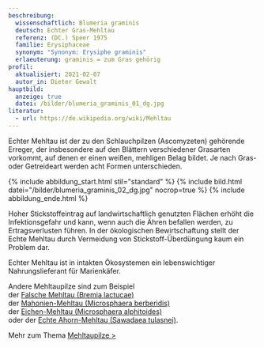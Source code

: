 ```yaml
---
beschreibung:
  wissenschaftlich: Blumeria graminis
  deutsch: Echter Gras-Mehltau
  referenz: (DC.) Speer 1975
  familie: Erysiphaceae
  synonym: "Synonym: Erysiphe graminis"
  erlaeuterung: graminis = zum Gras gehörig
profil:
  aktualisiert: 2021-02-07
  autor_in: Dieter Gewalt
hauptbild:
  anzeige: true
  datei: /bilder/blumeria_graminis_01_dg.jpg
literatur:
  - url: https://de.wikipedia.org/wiki/Mehltau
---
```

Echter Mehltau ist der zu den Schlauchpilzen (Ascomyzeten) gehörende Erreger, der insbesondere auf den Blättern verschiedener Grasarten vorkommt, auf denen er einen weißen, mehligen Belag bildet. Je nach Gras- oder Getreideart werden acht Formen unterschieden.

{% include abbildung_start.html stil="standard" %}
{% include bild.html datei="/bilder/blumeria_graminis_02_dg.jpg" nocrop=true %}
{% include abbildung_ende.html %}

Hoher Stickstoffeintrag auf landwirtschaftlich genutzten Flächen erhöht die Infektionsgefahr und kann, wenn auch die Ähren befallen werden, zu Ertragsverlusten führen. In der ökologischen Bewirtschaftung stellt der Echte Mehltau durch Vermeidung von Stickstoff-Überdüngung kaum ein Problem dar.  

Echter Mehltau ist in intakten Ökosystemen ein lebenswichtiger Nahrungslieferant für Marienkäfer.

Andere Mehltaupilze sind zum Beispiel  
der [Falsche Mehltau (Bremia lactucae)](/pilze/bremia-lactucae-falscher-mehltau)  
der [Mahonien-Mehltau (Microsphaera berberidis)](/pilze/microsphaera-berberidis-mahonien-mehltau)  
der [Eichen-Mehltau (Microsphaera alphitoides)](/pilze/microsphaera-alphitoides-eichenmehltau)  
oder der [Echte Ahorn-Mehltau (Sawadaea tulasnei)](/pilze/sawadaea-tulasnei-echter-ahorn-mehltau).

Mehr zum Thema [Mehltaupilze >](/verwandt/mehltaupilze)
